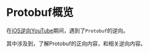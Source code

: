 # Protobuf概览

在[iOS逆向](https://book.crifan.org/books/ios_reverse_dev/website/)[YouTube](https://book.crifan.org/books/ios_re_youtube_reverse/website/)期间，遇到了`Protobuf`的逆向。

其中涉及到，了解Protobuf的正向内容，和相关逆向内容。
